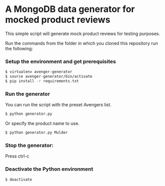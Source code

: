 A MongoDB data generator for mocked product reviews
===================================================

This simple script will generate mock product reviews for testing purposes.

Run the commands from the folder in which you cloned this repository run the following:

### Setup the environment and get prerequisites
```bash
$ virtualenv avenger-generator
$ source avenger-generator/bin/activate
$ pip install -r requirements.txt
```

### Run the generator

You can run the script with the preset Avengers list.

```bash
$ python generator.py
```

Or specify the product name to use.

```bash
$ python generator.py Mulder
```

### Stop the generator:

Press ctrl-c

### Deactivate the Python environment

```bash
$ deactivate
```